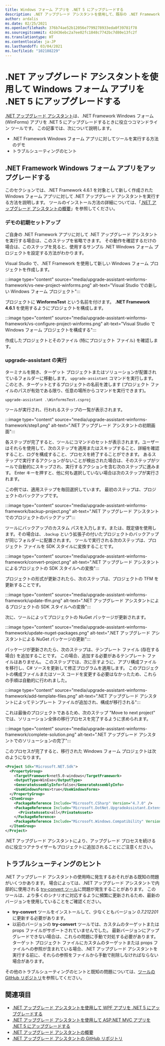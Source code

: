 ```yaml
---
title: Windows フォーム アプリを .NET 5 にアップグレードする
description: .NET アップグレード アシスタントを使用して、既存の .NET Framework Windows フォーム アプリを .NET 5 にアップグレードします。 .NET アップグレード アシスタントは、.NET Framework から .NET 5 にアプリを移行するときに役立つ CLI ツールです。
author: ardalis
ms.date: 02/25/2021
ms.openlocfilehash: 376b74ae52b12056e7799278933eda0f39781f78
ms.sourcegitcommit: 42d436ebc2a7ee02fc1848c7742bc7d80e13fc2f
ms.translationtype: HT
ms.contentlocale: ja-JP
ms.lasthandoff: 03/04/2021
ms.locfileid: "102108229"
---
```

# <a name="upgrade-a-windows-forms-app-to-net-5-with-the-net-upgrade-assistant"></a>.NET アップグレード アシスタントを使用して Windows フォーム アプリを .NET 5 にアップグレードする

[.NET アップグレード アシスタント](upgrade-assistant-overview.md)は、.NET Framework Windows フォーム (WinForms) アプリを .NET 5 にアップグレードするときに役立つコマンドライン ツールです。 この記事では、次について説明します。

* .NET Framework Windows フォーム アプリに対してツールを実行する方法のデモ
* トラブルシューティングのヒント

## <a name="upgrade-net-framework-windows-forms-apps"></a>.NET Framework Windows フォーム アプリをアップグレードする

このセクションでは、.NET Framework 4.6.1 を対象として新しく作成された Windows フォーム アプリに対して .NET アップグレード アシスタントを実行する方法を説明します。 ツールのインストール方法の詳細については、「[.NET アップグレード アシスタントの概要](upgrade-assistant-overview.md)」を参照してください。

### <a name="initial-demo-setup"></a>デモの初期セットアップ

ご自身の .NET Framework アプリに対して .NET アップグレード アシスタントを実行する場合は、このステップを省略できます。 その動作を確認するだけの場合は、このステップを見ると、使用するサンプル .NET Windows フォーム プロジェクトを設定する方法がわかります。

Visual Studio で、.NET Framework を使用して新しい Windows フォーム プロジェクトを作成します。

:::image type="content" source="media/upgrade-assistant-winforms-framework/vs-new-project-winforms.png" alt-text="Visual Studio での新しい Windows フォーム プロジェクト":::

プロジェクトに **WinformsTest** という名前を付けます。 **.NET Framework 4.6.1** を使用するようにプロジェクトを構成します。

:::image type="content" source="media/upgrade-assistant-winforms-framework/vs-configure-project-winforms.png" alt-text="Visual Studio で Windows フォーム プロジェクトを構成する":::

作成したプロジェクトとそのファイル (特にプロジェクト ファイル) を確認します。

### <a name="run-upgrade-assistant"></a>upgrade-assistant の実行

ターミナルを開き、ターゲット プロジェクトまたはソリューションが配置されているフォルダーに移動します。 `upgrade-assistant` コマンドを実行します。このとき、ターゲットとするプロジェクトの名前を渡します (プロジェクト ファイルのパスが有効である限り、任意の場所からコマンドを実行できます)。

```console
upgrade-assistant .\WinformsTest.csproj
```

ツールが実行され、行われるステップの一覧が表示されます。

:::image type="content" source="media/upgrade-assistant-winforms-framework/step1.png" alt-text=".NET アップグレード アシスタントの初期画面":::

各ステップが完了すると、ツールにコマンドのセットが表示されます。ユーザーはそれらを使用して、次のステップを適用またはスキップすること、詳細を確認すること、ログを構成すること、プロセスを終了することができます。 あるステップで実行するアクションがないことが検出された場合は、そのステップがツールで自動的にスキップされ、実行するアクションを含む次のステップに進みます。 Enter キーを押すと、他に何も選択していない場合は次のステップが実行されます。

この例では、適用ステップを毎回選択しています。 最初のステップは、プロジェクトのバックアップです。

:::image type="content" source="media/upgrade-assistant-winforms-framework/backup-project.png" alt-text=".NET アップグレード アシスタントでのプロジェクトのバックアップ":::

ツールにバックアップのカスタム パスを入力します。または、既定値を使用します。その場合は、`.backup` という拡張子の付いたプロジェクトのバックアップが同じフォルダーに配置されます。 ツールで実行される次のステップは、プロジェクト ファイルを SDK スタイルに変換することです。

:::image type="content" source="media/upgrade-assistant-winforms-framework/convert-project.png" alt-text=".NET アップグレード アシスタントによるプロジェクトの SDK スタイルへの変換":::

プロジェクトの形式が更新されたら、次のステップは、プロジェクトの TFM を更新することです。

:::image type="content" source="media/upgrade-assistant-winforms-framework/update-tfm.png" alt-text=".NET アップグレード アシスタントによるプロジェクトの SDK スタイルへの変換":::

次に、ツールによってプロジェクトの NuGet パッケージが更新されます。

:::image type="content" source="media/upgrade-assistant-winforms-framework/update-nuget-packages.png" alt-text=".NET アップグレード アシスタントによる NuGet パッケージの更新":::

パッケージが更新されたら、次のステップは、テンプレート ファイル (存在する場合) を追加することです。 この場合、追加する必要があるテンプレート ファイルはありません。 このステップでは、次に示すように、アプリ構成ファイルを移行し、C# ソースを更新して修正プログラムを適用します。 このプロジェクトの構成ファイルまたはソース コードを変更する必要はなかったため、これらの手順は自動的に行われました。

:::image type="content" source="media/upgrade-assistant-winforms-framework/add-template-files.png" alt-text=".NET アップグレード アシスタントによってテンプレート ファイルが追加され、構成が移行される":::

これは最後のプロジェクトであるため、次のステップ "Move to next project" では、ソリューション全体の移行プロセスを完了するように求められます。

:::image type="content" source="media/upgrade-assistant-winforms-framework/complete-solution.png" alt-text=".NET アップグレード アシスタントでのソリューションの完了":::

このプロセスが完了すると、移行された Windows フォーム プロジェクトは次のようになります。

```xml
<Project Sdk="Microsoft.NET.Sdk">
  <PropertyGroup>
    <TargetFramework>net5.0-windows</TargetFramework>
    <OutputType>WinExe</OutputType>
    <GenerateAssemblyInfo>false</GenerateAssemblyInfo>
    <UseWindowsForms>true</UseWindowsForms>
  </PropertyGroup>
  <ItemGroup>
    <PackageReference Include="Microsoft.CSharp" Version="4.7.0" />
    <PackageReference Include="Microsoft.DotNet.UpgradeAssistant.Extensions.Default.Analyzers" Version="0.2.211730">
      <PrivateAssets>all</PrivateAssets>
    </PackageReference>
    <PackageReference Include="Microsoft.Windows.Compatibility" Version="5.0.2" />
  </ItemGroup>
</Project>
```

.NET アップグレード アシスタントにより、アップグレード プロセスを続けるのに役立つアナライザーもプロジェクトに追加されることにご注意ください。

## <a name="troubleshooting-tips"></a>トラブルシューティングのヒント

.NET アップグレード アシスタントの使用時に発生するおそれがある既知の問題がいくつかあります。 場合によっては、.NET アップグレード アシスタントで内部的に使用される [try-convert ツール](https://github.com/dotnet/try-convert)に問題が発生することがあります。 このツールは、より多くのシナリオに対応するように頻繁に更新されるため、最新のバージョンを使用していることをご確認ください。

- **try-convert** ツールをインストールして、少なくともバージョン _0.7.212201_ に更新する必要があります。
- 以前のバージョンの **try-convert** ツールでは、カスタムのターゲットまたは props ファイルがサポートされていませんでした。 最新バージョンにアップグレードできない場合は、これらの問題に手動で対処する必要があります。 ターゲット プロジェクト ファイルにカスタムのターゲットまたは props ファイルへの参照が含まれている場合、.NET アップグレード アシスタントを実行する前に、それらの参照をファイルから手動で削除しなければならない場合があります。

その他のトラブルシューティングのヒントと既知の問題については、[ツールの GitHub リポジトリ](https://github.com/dotnet/upgrade-assistant#troubleshooting-common-issues)を参照してください。

## <a name="see-also"></a>関連項目

- [.NET アップグレード アシスタントを使用して WPF アプリを .NET 5 にアップグレードする](upgrade-assistant-wpf-framework.md)
- [.NET アップグレード アシスタントを使用して ASP.NET MVC アプリを .NET 5 にアップグレードする](upgrade-assistant-aspnetmvc.md)
- [.NET アップグレード アシスタントの概要](upgrade-assistant-overview.md)
- [.NET アップグレード アシスタントの GitHub リポジトリ](https://github.com/dotnet/upgrade-assistant)
